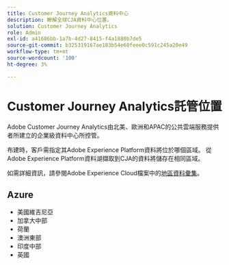```yaml
---
title: Customer Journey Analytics資料中心
description: 瞭解全球CJA資料中心位置。
solution: Customer Journey Analytics
role: Admin
exl-id: a41686bb-1a7b-4d27-8415-f4a1880b7de5
source-git-commit: b325319167ae183b54e60feee0c591c245a20e49
workflow-type: tm+mt
source-wordcount: '100'
ht-degree: 3%

---
```


# Customer Journey Analytics託管位置

Adobe Customer Journey Analytics由北美、歐洲和APAC的公共雲端服務提供者所建立的企業級資料中心所控管。

布建時，客戶需指定其Adobe Experience Platform資料將位於哪個區域。 從Adobe Experience Platform資料湖擷取到CJA的資料將儲存在相同區域。

如需詳細資訊，請參閱Adobe Experience Cloud檔案中的[地區資料彙集](https://experienceleague.adobe.com/zh-hant/docs/core-services/interface/data-collection/rdc)。

## Azure

- 美國維吉尼亞
- 加拿大中部
- 荷蘭
- 澳洲東部
- 印度中部
- 英國

